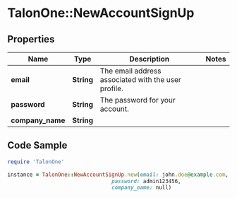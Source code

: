 # TalonOne::NewAccountSignUp

## Properties

Name | Type | Description | Notes
------------ | ------------- | ------------- | -------------
**email** | **String** | The email address associated with the user profile. | 
**password** | **String** | The password for your account. | 
**company_name** | **String** |  | 

## Code Sample

```ruby
require 'TalonOne'

instance = TalonOne::NewAccountSignUp.new(email: john.doe@example.com,
                                 password: admin123456,
                                 company_name: null)
```


